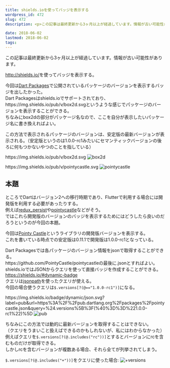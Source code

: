 ```yaml
---
title: shields.ioを使ってバッジを表示する
wordpress_id: 472
slug: 472
description: <p>この記事は最終更新から3ヶ月以上が経過しています。情報が古い可能性があります。http://shields.io/を使ってバッジを表示する。 今回はDart Packagesで公開されているパッケージのバージョンを表示す [&hellip;]</p>

date: 2018-06-02
lastmod: 2018-06-02
tags: 
---
```


<div id="wppda_alert">この記事は最終更新から3ヶ月以上が経過しています。情報が古い可能性があります。</div><p><a href="http://shields.io/">http://shields.io/</a>を使ってバッジを表示する。</p>
<p>今回は<a href="https://pub.dartlang.org/">Dart Packages</a>で公開されているパッケージのバージョンを表示するバッジを出したかった。<br />
Dart Packagesはshields.ioでサポートされており、https://img.shields.io/pub/v/box2d.svgというような感じでパッケージのバージョンを表示することができる。<br />
ちなみにbox2dの部分がパッケージ名なので、ここを自分が表示したいパッケージ名に書き換えればよい。</p>
<p>この方法で表示されるパッケージのバージョンは、安定版の最新バージョンが表示される。（安定版というのは1.0.0-rc1みたいにセマンティックバージョンの後ろに何もつかないやつのことを指している）</p>
<p>https://img.shields.io/pub/v/box2d.svg <img src="https://img.shields.io/pub/v/box2d.svg" alt="box2d" /></p>
<p>https://img.shields.io/pub/v/pointycastle.svg <img src="https://img.shields.io/pub/v/pointycastle.svg" alt="pointycastle" /></p>
<h2>本題</h2>
<p>ところでDartはバージョン2への移行時期であり、Flutterで利用する場合には開発版を利用する必要があったりする。<br />
例えば<a href="https://pub.dartlang.org/packages/redux_persist">redux_persist</a>や<a href="https://pub.dartlang.org/packages/pointycastle">pointycastle</a>などがそう。<br />
ではこれら開発版のバージョンのバッジを表示するためにはどうしたら良いのだろうというのが今回の本題。</p>
<p>今回は<a href="https://github.com/PointyCastle/pointycastle">Pointy Castle</a>というライブラリの開発版バージョンを表示する。<br />
これを書いている時点での安定版は0.11.1で開発版は1.0.0-rc1となっている。</p>
<p>Dart Packagesでは各パッケージのバージョン情報をjsonで取得することができる。<br />
https://github.com/PointyCastle/pointycastleの最後に.jsonとすればよい。<br />
shields.ioではJSONからクエリを使って直接バッジを作成することができる。<a href="https://shields.io/#dynamic-badge">https://shields.io/#dynamic-badge</a><br />
クエリは<a href="https://github.com/dchester/jsonpath">jsonpath</a>を使ったクエリが使える。<br />
今回の場合使うクエリは<code>$.versions[?(@=="1.0.0-rc1")]</code>になる。</p>
<p>https://img.shields.io/badge/dynamic/json.svg?label=pub&amp;url=https%3A%2F%2Fpub.dartlang.org%2Fpackages%2Fpointycastle.json&amp;query=%24.versions%5B%3F(%40%3D%3D%221.0.0-rc1%22)%5D <img src="https://img.shields.io/badge/dynamic/json.svg?label=pub&amp;url=https%3A%2F%2Fpub.dartlang.org%2Fpackages%2Fpointycastle.json&amp;query=%24.versions%5B%3F%28%40%3D%3D%221.0.0-rc1%22%29%5D" alt="pub" /></p>
<p>ちなみにこの方法では動的に最新バージョンを取得することはできない。<br />
（クエリをうまいこと扱えばできるのかもしれないが、私にはわからなかった）<br />
例えばクエリを<code>$.versions[?(@.includes("rc"))]</code>とするとバージョンにrcを含むものだけが取得できる。<br />
しかしrcを含むバージョンが複数ある場合、それら全てが列挙されてしまう。</p>
<p><code>$.versions[?(@.includes("+"))]</code>をクエリに使った場合: <img src="https://img.shields.io/badge/dynamic/json.svg?label=pub&amp;url=https%3A%2F%2Fpub.dartlang.org%2Fpackages%2Fpointycastle.json&amp;query=%24.versions%5B%3F%28%40.includes%28%22%2B%22%29%29%5D" alt="+versions" /></p>

  